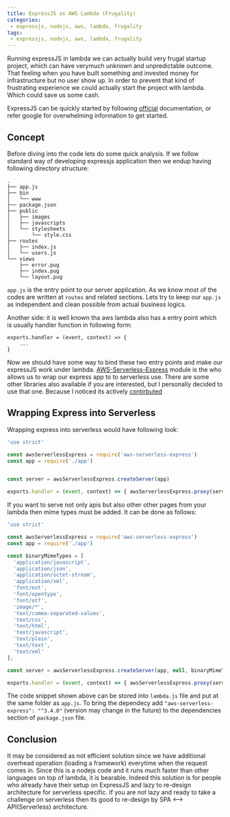 ```yaml
---
title: ExpressJS as AWS Lambda (Frugality)
categories:
 - expressjs, nodejs, aws, lambda, frugality
tags:
 - expressjs, nodejs, aws, lambda, frugality
---
```


Running expressJS in lambda we can actually build very frugal startup project, which can have verymuch unknown and unpredictable outcome. That feeling when you have built something and invested money for infrastructure but no user show up. In order to prevent that kind of frustrating experience we could actually start the project with lambda. Which could save us some cash.

ExpressJS can be quickly started by following [official](https://expressjs.com/en/starter/generator.html) documentation, or refer google for overwhelming information to get started.

## Concept

Before diving into the code lets do some quick analysis. If we follow standard way of developing expressjs application then we endup having following directory structure:

```
.
├── app.js
├── bin
│   └── www
├── package.json
├── public
│   ├── images
│   ├── javascripts
│   └── stylesheets
│       └── style.css
├── routes
│   ├── index.js
│   └── users.js
└── views
    ├── error.pug
    ├── index.pug
    └── layout.pug
```

`app.js` is the entry point to our server application. As we know most of the codes are written at `routes` and related sections. Lets try to keep our `app.js` as independent and clean possible from actual business logics.

Another side: it is well known tha aws lambda also has a entry point which is usually handler function in following form:

```
exports.handler = (event, context) => {
    ...
}
```

Now we should have some way to bind these two entry points and make our expressJS work under lambda. [AWS-Serverless-Express](https://www.npmjs.com/package/aws-serverless-express) module is the who allows us to wrap our express app to to serverless use. There are some other libraries also available if you are interested, but I personally decided to use that one. Because I noticed its actively [contirbuted](https://github.com/vendia/serverless-express)

## Wrapping Express into Serverless

Wrapping express into serverless would have following look:

```javascript
'use strict'

const awsServerlessExpress = require('aws-serverless-express')
const app = require('./app')


const server = awsServerlessExpress.createServer(app)

exports.handler = (event, context) => { awsServerlessExpress.proxy(server, event, context) }
```

If you want to serve not only apis but also other other pages from your lambda then mime types must be added. It can be done as follows:

```javascript
'use strict'

const awsServerlessExpress = require('aws-serverless-express')
const app = require('./app')

const binaryMimeTypes = [
  'application/javascript',
  'application/json',
  'application/octet-stream',
  'application/xml',
  'font/eot',
  'font/opentype',
  'font/otf',
  'image/*',
  'text/comma-separated-values',
  'text/css',
  'text/html',
  'text/javascript',
  'text/plain',
  'text/text',
  'text/xml'
];

const server = awsServerlessExpress.createServer(app, null, binaryMimeTypes)

exports.handler = (event, context) => { awsServerlessExpress.proxy(server, event, context) }
```

The code snippet shown above can be stored into `lambda.js` file and put at the same folder as `app.js`. To bring the dependecy add `"aws-serverless-express": "^3.4.0"` (version may change in the future) to the dependencies section of `package.json` file.

## Conclusion

It may be considered as not efficient solution since we have additional overhead operation (loading a framework) everytime when the request comes in. Since this is a nodejs code and it runs much faster than other languages on top of lambda, it is bearable. Indeed this solution is for people who already have their setup on ExpressJS and lazy to re-design architecture for serverless specific. If you are not lazy and ready to take a challenge on serverless then its good to re-design by SPA <--> API(Serverless) architecture.
